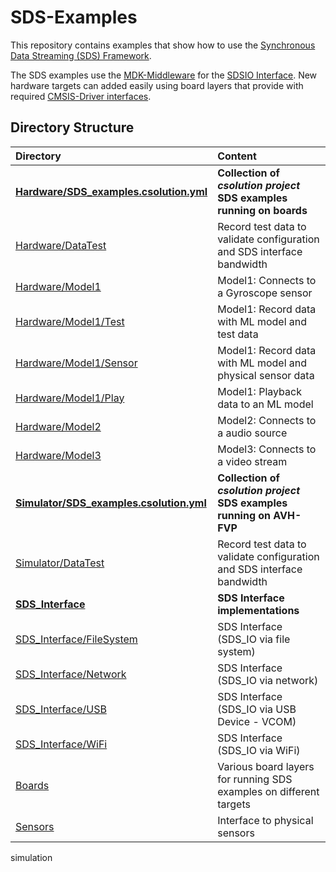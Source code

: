 # SDS-Examples

This repository contains examples that show how to use the [Synchronous Data Streaming (SDS) Framework](https://github.com/ARM-software/SDS-Framework).

The SDS examples use the [MDK-Middleware](https://www.keil.arm.com/packs/mdk-middleware-keil/overview/) for the [SDSIO Interface](https://arm-software.github.io/SDS-Framework/main/sdsio.html). New hardware targets can added easily using board layers that provide with required [CMSIS-Driver interfaces]().

## Directory Structure

Directory                                                                        | Content
:--------------------------------------------------------------------------------|:---------------------------------------------------------
**[Hardware/SDS_examples.csolution.yml](./Hardware/SDS_examples.csolution.yml)** | **Collection of *csolution project* SDS examples running on boards**
[Hardware/DataTest](./Hardware/DataTest)                                         | Record test data to validate configuration and SDS interface bandwidth
[Hardware/Model1](./Hardware/Model1)                                             | Model1: Connects to a Gyroscope sensor
[Hardware/Model1/Test](./Hardware/Model1/Test)                                   | Model1: Record data with ML model and test data
[Hardware/Model1/Sensor](./Hardware/Model1/Sensor)                               | Model1: Record data with ML model and physical sensor data
[Hardware/Model1/Play](./Hardware/Model1/Play)                                   | Model1: Playback data to an ML model
[Hardware/Model2](./Hardware/Model2)                                             | Model2: Connects to a audio source
[Hardware/Model3](./Hardware/Model3)                                             | Model3: Connects to a video stream
**[Simulator/SDS_examples.csolution.yml](./Simulator/SDS_examples.csolution.yml)**  | **Collection of *csolution project* SDS examples running on AVH-FVP**
[Simulator/DataTest](./Simulator/DataTest)                                       | Record test data to validate configuration and SDS interface bandwidth
**[SDS_Interface](./SDS_Interface)**                                             | **SDS Interface implementations**
[SDS_Interface/FileSystem](./SDS_Interface/FileSystem)                           | SDS Interface (SDS_IO via file system)
[SDS_Interface/Network](./SDS_Interface/Network)                                 | SDS Interface (SDS_IO via network)
[SDS_Interface/USB](./SDS_Interface/USB)                                         | SDS Interface (SDS_IO via USB Device - VCOM)
[SDS_Interface/WiFi](./SDS_Interface/WiFi)                                       | SDS Interface (SDS_IO via WiFi)
[Boards](./Boards)                                                               | Various board layers for running SDS examples on different targets
[Sensors](./Sensors)                                                             | Interface to physical sensors
simulation
